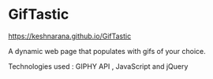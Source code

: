 # GifTastic
https://keshnarana.github.io/GifTastic

A dynamic web page that populates with gifs of your choice. 

Technologies used : GIPHY API , JavaScript and jQuery 
